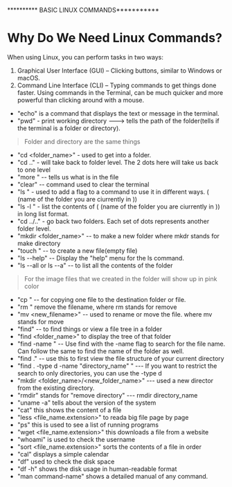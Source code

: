 ********** BASIC LINUX COMMANDS***********

# Why Do We Need Linux Commands?
When using Linux, you can perform tasks in two ways:
1. Graphical User Interface (GUI) – Clicking buttons, similar to Windows or macOS.
2. Command Line Interface (CLI) – Typing commands to get things done faster.
Using commands in the Terminal, can be much quicker and more powerful than clicking around with a mouse.



* "echo" is a command that displays the text or message in the terminal. 
* "pwd" - print working directory ---> tells the path of the folder(tells if the terminal is a folder or directory). 
> Folder and directory are the same things
* "cd <folder_name>" - used to get into a folder. 
* "cd .." - will take back to folder level. The 2 dots here will take us back to one level 
* "more <filename>" -- tells us what is in the file 
* "clear" -- command used to clear the terminal 
* "ls <flag>" - used to add a flag to a command to use it in different ways. (<flag> (name of the folder you are ciurrently in ))
* "ls -l <flag>" - list the contents of (<flag> (name of the folder you are ciurrently in )) in long list format. 
* "cd ../.." - go back two folders. Each set of dots represents another folder level.
* "mkdir <folder_name>" -- to make a new folder where mkdr stands for make directory 
* "touch <filename> " -- to create a new file(empty file)
* "ls --help" -- Display the "help" menu for the ls command.
* "ls --all or ls --a" -- to list all the contents of the folder 
> For the image files that we created in the folder will show up in pink color
* "cp <file> <destination>" -- for copying one file to the destination folder or file. 
* "rm <filename>" remove the filename, where rm stands for remove
* "mv <filename> <new_filename>" -- used to rename or move the file. where mv stands for move
* "find" -- to find things or view a file tree in a folder
* "find <folder_name>" to display the tree of that folder 
* "find -name <filename>" -- Use find with the -name flag to search for the file name. Can follow the same to find the name of the folder as well.
* "find ." -- use this to first view the file structure of your current directory
* "find . -type d -name "directory_name" " --- If you want to restrict the search to only directories, you can use the -type d
* "mkdir <folder_name>/<new_folder_name>" --- used a new director from the existing directory. 
* "rmdir" stands for "remove directory" --- rmdir directory_name
* "uname -a" tells about the version of the system
* "cat" this shows the content of a file
* "less <file_name.extension>" to reada big file page by page
* "ps" this is used to see a list of running programs
* "wget <file_name.extension>" this downloads a file from a website
* "whoami" is used to check the username
* "sort <file_name.extension>" sorts the contents of a file in order
* "cal" displays a simple calendar
* "df" used to check the disk space
* "df -h" shows the disk usage in human-readable format
* "man command-name" shows a detailed manual of any command. 

